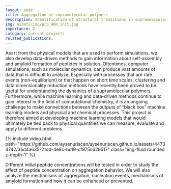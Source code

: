 ```yaml
---
layout: page
title: Aggregation of supramolecular polymers
description: Identification of structural transitions in supramolecular systems with machine learning models
img: assets/img/prp_40m_init.jpg
importance: 2
category: current projects
related_publications: 
---
```


Apart from the physical models that are used to perform simulations, we also develop data-driven methods to gain information about self-assembly and amyloid formation of peptides in solution. Oftentimes, computer simulations, such as molecular dynamics, can produce vast amounts of data that is difficult to analyze. Especially with processes that are rare events (non-equilibrium) or that happen on short time scales, clustering and data dimensionality reduction methods have recently been proved to be useful for understanding the dynamics of a supramolecular polymers. Furthermore, while machine learning and data-driven methods continue to gain interest in the field of computational chemistry, it is an ongoing challenge to make connections between the outputs of “black box” machine learning models and physical and chemical processes. This project is therefore aimed at developing machine learning models that would ultimately be tied back to physical quantities we can measure, evaluate and apply to different problems.

<div class="row mt-3">
    {% include video.html path="https://github.com/aysenuriscen/aysenuriscen.github.io/assets/44734742/3bd4a635-21dd-4e8c-bc19-cf975c629517" class="img-fluid rounded z-depth-1" %}
</div>


Different initial peptide concentrations will be tested in order to study the effect of peptide concentration on aggregation behavior. We will also analyze the mechanisms of aggregation, nucleation events, mechanisms of amyloid formation and how it can be enhanced or prevented.

